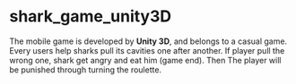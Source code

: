 # shark_game_unity3D
The mobile game is developed by **Unity 3D**, and belongs to a casual game.  
Every users help sharks pull its cavities one after another. If player pull the wrong one, shark get angry and eat him (game end). Then The player will be punished through turning the roulette.  
